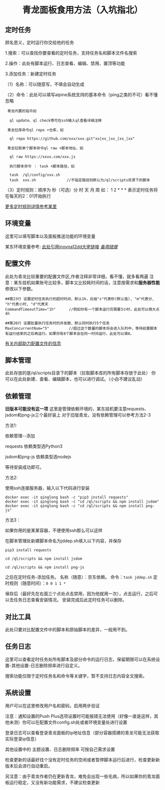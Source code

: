 <h1 align="center">青龙面板食用方法（入坑指北）</h1>


## 定时任务
顾名思义，定时运行你交给他的任务

1.搜索：可以查找你要查看的定时任务，支持任务名和脚本文件名搜索

2.操作：此处有脚本运行、日志查看、编辑、禁用、置顶等功能

3.添加任务：新建定时任务

  （1）名称：可以随意写，不填会自动生成
  
  （2）命令：此处可以填写alpine系统支持的基本命令（ping之类的不可）看不懂忽略
  
     青龙内置的指令如
      
      ql update、ql check等可在ssh输入ql查看详细注释
      
     青龙拉库命令ql repo +仓库，如
      
      ql repo https://github.com/xxx/xxx.git"xx|xx_|xx_|xx_|xx"
      
     青龙拉取单个脚本命令ql raw +脚本地址，如
      
      ql raw https://xxxx.com/xxx.js
      
      执行脚本命令 ： task +脚本路径，如
      
      task  /ql/config/xxx.sh
      task  xxx.sh              //不指定路径则默认为/ql/scripts目录下的脚本
      
  （3）定时规则：顺序为 秒（可选）分 时 天 月 周 如：
  1 2 * * * 表示定时任务将在每天的2：01开始执行
  
  [更多定时规则详情参考某里](https://help.aliyun.com/document_detail/173611.html)
  
## 环境变量
这里可以填写脚本以及面板推送功能的环境变量

某东环境变量参考:
[此处引用inoyna12dd大佬链接](https://github.com/inoyna12/JDsc/blob/main/backUp/githubAction.md)
      *[备用链接](https://github.com/gold-huiyun/JDsc/blob/main/backUp/githubAction.md)*
## 配置文件
此处为青龙比较重要的配置文件区,作者注释非常详细，看不懂，就多看两遍
注意：某东挂机如果账号比较多，脚本又比较耗时间的话，注意按需求和**服务器性能**修改以下参数。
```
##第23行 设置定时任务执行的超时时间，默认1h，后缀"s"代表秒(默认值), "m"代表分, "h"代表小时, "d"代表天
CommandTimeoutTime="1h"      //例如你有一个脚本运行完需要3小时，此处可以填大点 4h

##第26行 设置批量执行任务时的并发数，默认同时执行5个任务
MaxConcurrentNum="5"         //超过这个数量的脚本将会进入队列中，等待前置脚本有运行结束的之后再运行。如果你有8个脚本会在同一时间运行，此处可以填8。
```

[有关内部助力配置文件的信息](https://github.com/inoyna12/JDsc/blob/main/backUp/githubAction.md)

## 脚本管理
此处存放的是/ql/scripts目录下的脚本（拉取脚本库的所有脚本存放于此处）
你可以在此处新建、查看、编辑脚本，也可以进行调试。（小白不建议乱动）
## 依赖管理   
**旧版本可能没有这一项**
这里是管理依赖环境的，某东挂机要注意requests、jsdom和png-js三个最好装上
对于旧版青龙，没有依赖管理可以参考方法2-3

方法1:

依赖管理--添加

requests       依赖类型选Python3

jsdom和png-js  依赖类型选nodejs

等待安装成功即可。

方法2:

使用ssh连接服务器，输入以下代码进行安装
```
docker exec -it qinglong bash -c "pip3 install requests"
docker exec -it qinglong bash -c "cd /ql/scripts && npm install jsdom"
docker exec -it qinglong bash -c "cd /ql/scripts && npm install png-js"

```
方法3：

如果你用的是某某容器，不便使用ssh那么可以这样

在脚本管理处新建脚本命名为jddep.sh填入以下内容，并保存
```
pip3 install requests

cd /ql/scripts && npm install jsdom

cd /ql/scripts && npm install png-js
```
之后在定时任务-添加任务。
名称（随意）：京东依赖。
命令：`task jddep.sh`
定时规则（随意时间）：`0 0 1 1 *`

保存后（最好先在右面三个点处点击禁用，因为他就用一次），点击运行，之后可以去任务日志查看安装情况。
安装完成后此定时任务可以删除。

## 对比工具

此处只要对比配置文件中的脚本和原始脚本的差异，一般用不到。

## 任务日志

这里可以查看定时任务处所有脚本及部分命令的运行日志，保留期限可以在系统设置-其他设置-日志删除频率进行自定义。

搜索功能仅限于定时任务名和命令等关键字，暂不支持日志内容全文搜索。

## 系统设置
用户可以在这里修改用户名和密码，启用两步验证

注意：通知设置的Push Plus选项设置时可能报错无法使用（好像一直是这样，其他未测）你可以在配置文件config.sh处或者环境变量处进行设置

登录日志可以查看登录青龙面板的ip地址信息（部分容器搭建的青龙可能无法获取实际登录ip信息）

其他设置中的 主题设置、日志删除频率  可按自己需求设置

检查更新的话最好找个没有定时任务的空闲或者暂停脚本运行后进行，检查更新新版本后会进行自动重启。

另注意：由于青龙作者仍在更新青龙，难免会出现一些毛病，所以如果你的青龙面板运行稳定，又没有新功能需求，不建议检查更新
